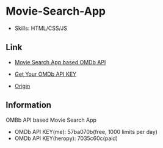 # Movie-Search-App

- Skills: HTML/CSS/JS

## Link

- [Movie Search App based OMDb API](https://movie-search-app-fawn.vercel.app/#/)

- [Get Your OMDb API KEY](http://www.omdbapi.com/apikey.aspx)
- [Origin](https://github.com/ParkYoungWoong/vanillajs-movie-app)

## Information

OMBb API based Movie Search App

- OMDb API KEY(me): 57ba070b(free, 1000 limits per day)
- OMDb API KEY(heropy): 7035c60c(paid)
